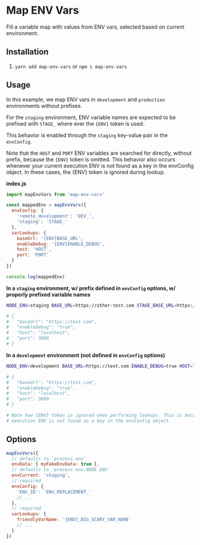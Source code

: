 # Map ENV Vars

Fill a variable map with values from ENV vars, selected based on current environment.

## Installation

1. `yarn add map-env-vars` or `npm i map-env-vars`

## Usage

In this example, we map ENV vars in `development` and `production` environments without prefixes.

For the `staging` environment, ENV variable names are expected to be prefixed with `STAGE_` where ever the `{ENV}` token is used.

This behavior is enabled through the `staging` key-value pair in the `envConfig`.

Note that the `HOST` and `PORT` ENV variables are searched for directly, without prefix, because the `{ENV}` token is omitted. This behavior also occurs whenever your current execution ENV is not found as a key in the envConfig object. In these cases, the {ENV} token is ignored during lookup.

**index.js**

```js
import mapEnvVars from 'map-env-vars'

const mappedEnv = mapEnvVars({
  envConfig: {
    'remote_development': 'DEV_',
    'staging': 'STAGE_'
  },
  varLookups: {
    baseUrl: '{ENV}BASE_URL',
    enableDebug: '{ENV}ENABLE_DEBUG',
    host: 'HOST',
    port: 'PORT'
  }
})

console.log(mappedEnv)
```

**In a `staging` environment, w/ prefix defined in `envConfig` options, w/ properly prefixed variable names**

```bash
NODE_ENV=staging BASE_URL=https://other-test.com STAGE_BASE_URL=https://test.com STAGE_ENABLE_DEBUG=true HOST=0.0.0.0 PORT=3100 node index.js

# {
#   "baseUrl": "https://test.com",
#   "enableDebug": "true",
#   "host": "localhost",
#   "port": 3000
# }
```

**In a `development` environment (not defined in `envConfig` options)**

```bash
NODE_ENV=development BASE_URL=https://test.com ENABLE_DEBUG=true HOST=localhost PORT=3000 node index.js

# {
#   "baseUrl": "https://test.com",
#   "enableDebug": "true",
#   "host": "localhost",
#   "port": 3000
# }

# Note how {ENV} token is ignored when performing lookups. This is because the current
# execution ENV is not found as a key in the envConfig object
```

## Options

```js
mapEnvVars({
  // defaults to `process.env`
  envData: { myFakeEnvData: true },
  // defaults to `process.env.NODE_ENV`
  envCurrent: 'staging',
  // required
  envConfig: {
    'ENV_ID': 'ENV_REPLACEMENT_'
    // ...
  },
  // required
  varLookups: {
    friendlyVarName: '{ENV}_BIG_SCARY_VAR_NAME'
    // ...
  }
})
```
